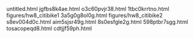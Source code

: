 untitled.html
jgfbs8k4ae.html
o3c60pvjr38.html
1tbc0krrtno.html
figures/hw8_citibike1
3a5g0g8ol0g.html
figures/hw8_citibike2
s8ev004d0c.html
aim5sjsr49g.html
8s0esfgle2g.html
598ptbr7sgg.html
tosacopeqd8.html
cdtjjf59ph.html